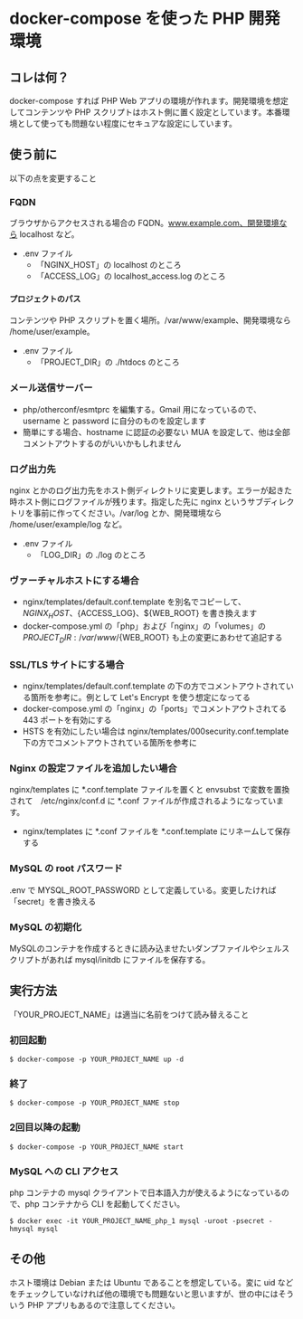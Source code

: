 # docker-compose を使った PHP 開発環境

## コレは何？

docker-compose すれば PHP Web アプリの環境が作れます。開発環境を想定してコンテンツや PHP スクリプトはホスト側に置く設定としています。本番環境として使っても問題ない程度にセキュアな設定にしています。

## 使う前に

以下の点を変更すること

### FQDN

ブラウザからアクセスされる場合の FQDN。www.example.com、開発環境なら localhost など。

* .env ファイル
  * 「NGINX_HOST」の localhost のところ
  * 「ACCESS_LOG」の localhost_access.log のところ

#### プロジェクトのパス

コンテンツや PHP スクリプトを置く場所。/var/www/example、開発環境なら /home/user/example。

* .env ファイル
  * 「PROJECT_DIR」の ./htdocs のところ

### メール送信サーバー

* php/otherconf/esmtprc を編集する。Gmail 用になっているので、username と password に自分のものを設定します
* 簡単にする場合、hostname に認証の必要ない MUA を設定して、他は全部コメントアウトするのがいいかもしれません

### ログ出力先

nginx とかのログ出力先をホスト側ディレクトリに変更します。エラーが起きた時ホスト側にログファイルが残ります。指定した先に nginx というサブディレクトリを事前に作ってください。/var/log とか、開発環境なら /home/user/example/log など。

* .env ファイル
  * 「LOG_DIR」の ./log のところ

### ヴァーチャルホストにする場合

* nginx/templates/default.conf.template を別名でコピーして、 ${NGINX_HOST}、${ACCESS_LOG}、${WEB_ROOT} を書き換えます
* docker-compose.yml の「php」および「nginx」の「volumes」の ${PROJECT_DIR}:/var/www/${WEB_ROOT} も上の変更にあわせて追記する

### SSL/TLS サイトにする場合

* nginx/templates/default.conf.template の下の方でコメントアウトされている箇所を参考に。例として Let's Encrypt を使う想定になってる
* docker-compose.yml の「nginx」の「ports」でコメントアウトされてる 443 ポートを有効にする
* HSTS を有効にしたい場合は nginx/templates/000security.conf.template 下の方でコメントアウトされている箇所を参考に

### Nginx の設定ファイルを追加したい場合

nginx/templates に *.conf.template ファイルを置くと envsubst で変数を置換されて　/etc/nginx/conf.d に *.conf ファイルが作成されるようになっています。

* nginx/templates に *.conf ファイルを *.conf.template にリネームして保存する

### MySQL の root パスワード

.env で MYSQL_ROOT_PASSWORD として定義している。変更したければ「secret」を書き換える

### MySQL の初期化

MySQLのコンテナを作成するときに読み込ませたいダンプファイルやシェルスクリプトがあれば mysql/initdb にファイルを保存する。

## 実行方法

「YOUR_PROJECT_NAME」は適当に名前をつけて読み替えること

### 初回起動

```
$ docker-compose -p YOUR_PROJECT_NAME up -d
```

### 終了

```
$ docker-compose -p YOUR_PROJECT_NAME stop
```


### 2回目以降の起動

```
$ docker-compose -p YOUR_PROJECT_NAME start
```

### MySQL への CLI アクセス

php コンテナの mysql クライアントで日本語入力が使えるようになっているので、php コンテナから CLI を起動してください。

```
$ docker exec -it YOUR_PROJECT_NAME_php_1 mysql -uroot -psecret -hmysql mysql
```

## その他

ホスト環境は Debian または Ubuntu であることを想定している。変に uid などをチェックしていなければ他の環境でも問題ないと思いますが、世の中にはそういう PHP アプリもあるので注意してください。
